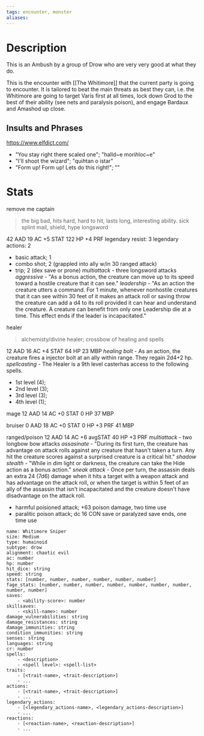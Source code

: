 ```yaml
---
tags: encounter, monster
aliases:
---
```

# Description
This is an Ambush by a group of Drow who are very very good at what they do.

This is the encounter with [[The Whitimore]] that the current party is going to encounter. It is tailored to beat the main threats as best they can, i.e. the Whitimore are going to target Varis first at all times, lock down Grod to the best of their ability (see nets and paralysis poison), and engage Bardaux and Amashod up close.

## Insults and Phrases
https://www.elfdict.com/
- "You stay right there scaled one"; "halld~e mori*h*loc~e"
- "I'll shoot the wizard"; "qui*h*tan o istar"
- "Form up! Form up! Lets do this right!"; ""
# Stats
remove me
captain
> the big bad, hits hard, hard to hit, lasts long, interesting ability. sick splint mail, shield, hype longsword

42 AAD
19 AC
+5 STAT
122 HP
+4 PRF
legendary resist: 3
legendary actions: 2
- basic attack; 1
- combo shot; 2 (grappled into ally w/in 30 ranged attack)
- trip; 2 (dex save or prone)
*multiattack* - three longsword attacks
*aggressive* - "As a bonus action, the creature can move up to its speed toward a hostile creature that it can see."
*leadership* - "As an action the creature utters a command. For 1 minute, whenever nonhostile creatures that it can see within 30 feet of it makes an attack roll or saving throw the creature can add a d4 to its roll provided it can hear and understand the creature. A creature can benefit from only one Leadership die at a time. This effect ends if the leader is incapacitated."

healer
> alchemisty/divine healer; crossbow of healing and spells

12 AAD
16 AC
+4 STAT
64 HP
23 MBP
*healing bolt* - As an action, the creature fires a injector bolt at an ally within range. They regain 2d4+2 hp.
*spellcasting* - The Healer is a 9th level casterhas access to the following spells.
- 1st level (4);
- 2nd level (3);
- 3rd level (3);
- 4th level (1); 

mage
12 AAD
14 AC
+0 STAT
0 HP
37 MBP

bruiser
0 AAD
18 AC
+0 STAT
0 HP
+3 PRF
41 MBP

ranged/poison
12 AAD
14 AC
+6 avgSTAT
40 HP
+3 PRF
*multiattack* - two longbow bow attacks
*assasinate* - "During its first turn, the creature has advantage on attack rolls against any creature that hasn't taken a turn. Any hit the creature scores against a surprised creature is a critical hit."
*shadow stealth* - "While in dim light or darkness, the creature can take the Hide action as a bonus action."
*sneak attack* - Once per turn, the assassin deals an extra 24 (7d6) damage when it hits a target with a weapon attack and has advantage on the attack roll, or when the target is within 5 feet of an ally of the assassin that isn't incapacitated and the creature doesn't have disadvantage on the attack roll.
- harmful poisioned attack; +63 poison damage, two time use
- paralitic poison attack; dc 16 CON save or paralyzed save ends, one time use

```statblock
name: Whitimore Sniper
size: Medium
type: humainoid
subtype: drow
alignment: chaotic evil
ac: number
hp: number
hit_dice: string
speed: string
stats: [number, number, number, number, number, number]
fage_stats: [number, number, number, number, number, number, number, number, number]
saves:
    - <ability-score>: number
skillsaves:
    - <skill-name>: number
damage_vulnerabilities: string
damage_resistances: string
damage_immunities: string
condition_immunities: string
senses: string
languages: string
cr: number
spells:
    - <description>
    - <spell level>: <spell-list>
traits:
    - [<trait-name>, <trait-description>]
    - ...
actions:
    - [<trait-name>, <trait-description>]
    - ...
legendary_actions:
    - [<legendary_actions-name>, <legendary_actions-description>]
    - ...
reactions:
    - [<reaction-name>, <reaction-description>]
    - ...
```